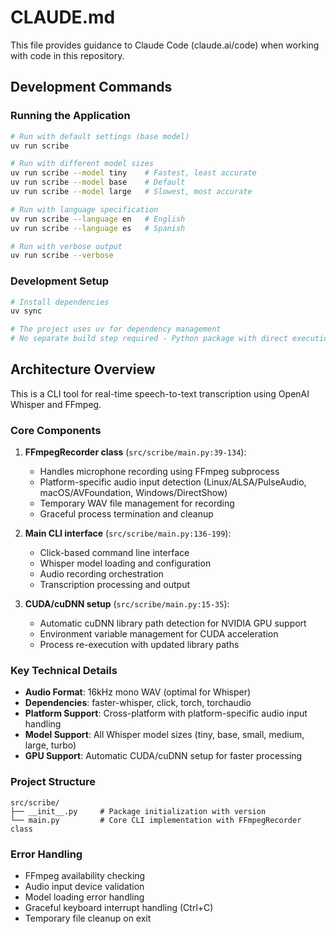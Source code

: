 # CLAUDE.md

This file provides guidance to Claude Code (claude.ai/code) when working with code in this repository.

## Development Commands

### Running the Application
```bash
# Run with default settings (base model)
uv run scribe

# Run with different model sizes
uv run scribe --model tiny    # Fastest, least accurate
uv run scribe --model base    # Default
uv run scribe --model large   # Slowest, most accurate

# Run with language specification
uv run scribe --language en   # English
uv run scribe --language es   # Spanish

# Run with verbose output
uv run scribe --verbose
```

### Development Setup
```bash
# Install dependencies
uv sync

# The project uses uv for dependency management
# No separate build step required - Python package with direct execution
```

## Architecture Overview

This is a CLI tool for real-time speech-to-text transcription using OpenAI Whisper and FFmpeg.

### Core Components

1. **FFmpegRecorder class** (`src/scribe/main.py:39-134`):
   - Handles microphone recording using FFmpeg subprocess
   - Platform-specific audio input detection (Linux/ALSA/PulseAudio, macOS/AVFoundation, Windows/DirectShow)
   - Temporary WAV file management for recording
   - Graceful process termination and cleanup

2. **Main CLI interface** (`src/scribe/main.py:136-199`):
   - Click-based command line interface
   - Whisper model loading and configuration
   - Audio recording orchestration
   - Transcription processing and output

3. **CUDA/cuDNN setup** (`src/scribe/main.py:15-35`):
   - Automatic cuDNN library path detection for NVIDIA GPU support
   - Environment variable management for CUDA acceleration
   - Process re-execution with updated library paths

### Key Technical Details

- **Audio Format**: 16kHz mono WAV (optimal for Whisper)
- **Dependencies**: faster-whisper, click, torch, torchaudio
- **Platform Support**: Cross-platform with platform-specific audio input handling
- **Model Support**: All Whisper model sizes (tiny, base, small, medium, large, turbo)
- **GPU Support**: Automatic CUDA/cuDNN setup for faster processing

### Project Structure
```
src/scribe/
├── __init__.py     # Package initialization with version
└── main.py         # Core CLI implementation with FFmpegRecorder class
```

### Error Handling
- FFmpeg availability checking
- Audio input device validation
- Model loading error handling
- Graceful keyboard interrupt handling (Ctrl+C)
- Temporary file cleanup on exit